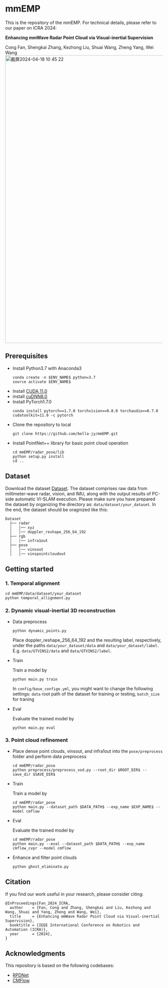 # mmEMP
This is the repository of the mmEMP. For technical details, please refer to our paper on ICRA 2024:

**Enhancing mmWave Radar Point Cloud via Visual-inertial Supervision**

Cong Fan, Shengkai Zhang, Kezhong Liu, Shuai Wang, Zheng Yang, Wei Wang
<img width="920" alt="截屏2024-04-18 10 45 22" src="https://github.com/bella-jy/mmEMP/assets/74900308/b8608f57-1ea5-4135-89a3-c958b4267098">
## Prerequisites
* Install Python3.7 with Anaconda3
  ```
  conda create -n $ENV_NAME$ python=3.7
  source activate $ENV_NAME$
  ```
* Install [CUDA 11.0](https://developer.nvidia.com/cuda-11.0-download-archive)
* install [cuDNN8.0](https://developer.nvidia.com/cudnn)
* Install PyTorch1.7.0
  ```
  conda install pytorch==1.7.0 torchvision==0.8.0 torchaudio==0.7.0 cudatoolkit=11.0 -c pytorch
  ```
* Clone the repository to local
  ```
  git clone https://github.com/bella-jy/mmEMP.git
  ```
* Install PointNet++ library for basic point cloud operation
  ```
  cd mmEMP/radar_pose/lib
  python setup.py install
  cd ..
## Dataset
Download the dataset [Dataset](https://pan.baidu.com/s/1KYOStoLnHUi-qyTsGuO3XQ?pwd=52jk). The dataset comprises raw data from millimeter-wave radar, vision, and IMU, along with the output results of PC-side automatic VI-SLAM execution. Please make sure you have prepared the dataset by organizing the directory as: `data/dataset/your_dataset`. In the end, the dataset should be oragnized like this:
  ```
  Dataset
    ├── radar
    │   │── xyz
    │   │── doppler_reshape_256_64_192
    ├── rgb
    │   │── infra1out
    ├── pose
    │   │── vinsout
    │   │── vinspointcloudout
  ```
## Getting started
### 1. Temporal alignment
  ```
  cd mmEMP/data/dataset/your_dataset
  python temporal_allignment.py
  ```
### 2. Dynamic visual-inertial 3D reconstruction
* Data preprocess
  ```
  python dynamic_points.py
  ```
  Place doppler_reshape_256_64_192 and the resulting label, respectively, under the paths `data/your_dataset/data` and `data/your_dataset/label`. E.g. `data/GTVINS2/data` and `data/GTVINS2/label`.
* Train
  
  Train a model by
  ```
  python main.py train
  ```
  In `config/base_confige.yml`, you might want to change the following settings: `data` root path of the dataset for training or testing, `batch_size` for traning
* Eval
  
  Evaluate the trained model by
  ```
  python main.py eval
  ```
### 3. Point cloud refinement
* Place dense point clouds, vinsout, and infra1out into the `pose/preprocess` folder and perform data preprocess
  ```
  cd mmEMP/radar_pose
  python preprocess/preprocess_vod.py --root_dir $ROOT_DIR$ --save_dir $SAVE_DIR$
  ```
* Train
  
  Train a model by
  ```
  cd mmEMP/radar_pose
  python main.py --dataset_path $DATA_PATH$ --exp_name $EXP_NAME$ --model cmflow
  ```
* Eval
  
  Evaluate the trained model by
  ```
  cd mmEMP/radar_pose
  python main.py --eval --dataset_path $DATA_PATH$ --exp_name cmflow_cvpr --model cmflow
  ```
* Enhance and filter point clouds
  ```
  python ghost_eliminate.py
  ```
## Citation
If you find our work useful in your research, please consider citing:
  ```
@InProceedings{Fan_2024_ICRA,
    author    = {Fan, Cong and Zhang, Shengkai and Liu, Kezhong and Wang, Shuai and Yang, Zheng and Wang, Wei},
    title     = {Enhancing mmWave Radar Point Cloud via Visual-inertial Supervision},
    booktitle = {IEEE International Conference on Robotics and Automation (ICRA)},
    year      = {2024},
}
  ```
## Acknowledgments
This repository is based on the following codebases:
* [RPDNet](https://github.com/thucyw/RPDNet)
* [CMFlow](https://github.com/Toytiny/CMFlow)
